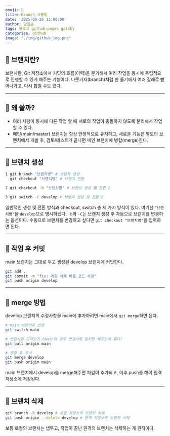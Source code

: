 ```yaml
---
emoji: 📝
title: Branch 사용법
date: '2025-06-26 13:00:00'
author: 양원준
tags: 블로그 github-pages gatsby
categories: github
image: "./img/github_img.png"
---
```


## 📌 브랜치란?
브랜치란, Git 저장소에서 커밋의 흐름(이력)을 분기해서 여러 작업을 동시에 독립적으로 진행할 수 있게 해주는 기능이다. 나뭇가지(branch)처럼 한 줄기에서 여러 갈래로 뻗어나가고, 다시 합칠 수도 있다.

---

## 📌 왜 쓸까?
- 여러 사람이 동시에 다른 작업 할 때 서로의 작업이 충돌하지 않도록 분리해서 작업할 수 있다.
- 메인(main/master) 브랜치는 항상 안정적으로 유지하고, 새로운 기능은 별도의 브랜치에서 개발 후, 검토/테스트가 끝나면 메인 브랜치에 병합(merge)한다.

---

## 📌 브랜치 생성
```bash
1 git branch "브랜치명" # 브랜치 생성
  git checkout "브랜치명" # 브랜치 전환

2 git checkout -b "브랜치명" # 브랜치 생성 및 전환 1

3 git switch -C develop # 브랜치 생성 및 전환 2
```
일반적인 생성 및 전환 방식과 checkout, switch 총 세 가지 방식이 있다.
여기선 `"브랜치명"`을 `develop`으로 명시하겠다.
`-b`와 `-C`는 브랜치 생성 후 자동으로 브랜치를 변경하는 옵션이다. 수동으로 브랜치를 변경하고 싶다면 `git checkout "브랜치명"`을 입력하면 된다.

---

## 📌 작업 후 커밋
main 브랜치는 그대로 두고 생성된 develop 브랜치에 커밋한다.
```bash
git add .
git commit -m "fix: 계정 삭제 버튼 코드 수정"
git push origin develop
```

---

## 📌 merge 방법
develop 브랜치의 수정사항을 main에 추가하려면 main에서 `git merge`하면 된다.

```bash
# main 브랜치로 변경
git switch main

# 변경사항 가져오기 (main의 경우 변경사항 없지만 해주는게 좋다)
git pull origin main

# 병합 후 푸시
git merge develop
git push origin main
```
main 브랜치에서 develop을 merge해주면 파일이 추가되고, 이후 push를 해야 원격 저장소에 저장된다.

---

## 📌 브랜치 삭제
```bash
git branch -D develop # 로컬 저장소의 브랜치 삭제
git push origin --delete develop # 원격 저장소의 브랜치 삭제
```
보통 로컬의 브랜치는 냅두고, 작업이 끝난 원격의 브랜치는 삭제하는 게 원칙이다.

```toc
```
